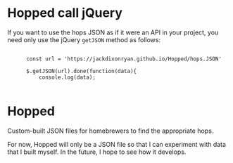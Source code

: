 # Hopped call jQuery

If you want to use the hops JSON as if it were an API in your project, you need only use the jQuery `getJSON` method as follows:

```

      const url = 'https://jackdixonryan.github.io/Hopped/hops.JSON'
      
      $.getJSON(url).done(function(data){
          console.log(data);
          
```

# Hopped
Custom-built JSON files for homebrewers to find the appropriate hops.

For now, Hopped will only be a JSON file so that I can experiment with data that I built myself. In the future, I hope to see how it develops.


